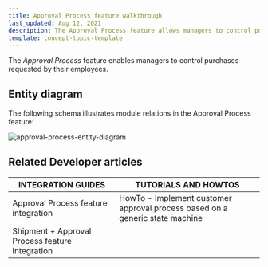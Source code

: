 ```yaml
---
title: Approval Process feature walkthrough
last_updated: Aug 12, 2021
description: The Approval Process feature allows managers to control purchases requested by their employees
template: concept-topic-template
---
```


The _Approval Process_ feature enables managers to control purchases requested by their employees.

<!--
To learn more about the feature and to find out how end users use it, see [Approval Process feature overview](https://documentation.spryker.com/docs/approval-process-feature-overvieww) for business users.
-->

## Entity diagram

The following schema illustrates module relations in the Approval Process feature:

<div class="width-100">

![approval-process-entity-diagram](https://spryker.s3.eu-central-1.amazonaws.com/docs/Features/Workflow+%26+Process+Management/Approval+Process/Approval+Process+Feature+Overview/approval-process-schema.png)

</div>


## Related Developer articles

|INTEGRATION GUIDES  | TUTORIALS AND HOWTOS |
|---------|---------|
| Approval Process feature integration | HowTo - Implement customer approval process based on a generic state machine  |
| Shipment + Approval Process feature integration  |   |
